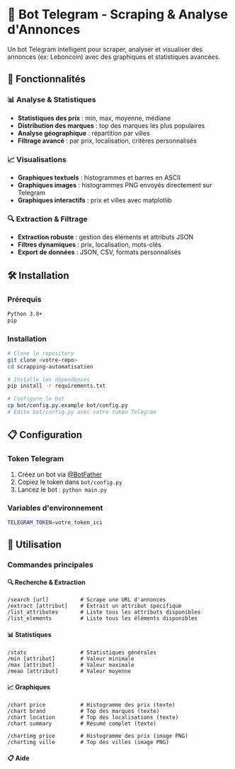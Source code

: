 # 🤖 Bot Telegram - Scraping & Analyse d'Annonces

Un bot Telegram intelligent pour scraper, analyser et visualiser des annonces (ex: Leboncoin) avec des graphiques et statistiques avancées.

## 🚀 Fonctionnalités

### 📊 **Analyse & Statistiques**
- **Statistiques des prix** : min, max, moyenne, médiane
- **Distribution des marques** : top des marques les plus populaires
- **Analyse géographique** : répartition par villes
- **Filtrage avancé** : par prix, localisation, critères personnalisés

### 📈 **Visualisations**
- **Graphiques textuels** : histogrammes et barres en ASCII
- **Graphiques images** : histogrammes PNG envoyés directement sur Telegram
- **Graphiques interactifs** : prix et villes avec matplotlib

### 🔍 **Extraction & Filtrage**
- **Extraction robuste** : gestion des éléments et attributs JSON
- **Filtres dynamiques** : prix, localisation, mots-clés
- **Export de données** : JSON, CSV, formats personnalisés

## 🛠 Installation

### Prérequis
```bash
Python 3.8+
pip
```

### Installation
```bash
# Clone le repository
git clone <votre-repo>
cd scrapping-automatisation

# Installe les dépendances
pip install -r requirements.txt

# Configure le bot
cp bot/config.py.example bot/config.py
# Édite bot/config.py avec votre token Telegram
```

## 📋 Configuration

### Token Telegram
1. Créez un bot via [@BotFather](https://t.me/botfather)
2. Copiez le token dans `bot/config.py`
3. Lancez le bot : `python main.py`

### Variables d'environnement
```bash
TELEGRAM_TOKEN=votre_token_ici
```

## 🎯 Utilisation

### Commandes principales

#### 🔍 **Recherche & Extraction**
```
/search [url]          # Scrape une URL d'annonces
/extract [attribut]    # Extrait un attribut spécifique
/list_attributes       # Liste tous les attributs disponibles
/list_elements         # Liste tous les éléments disponibles
```

#### 📊 **Statistiques**
```
/stats                 # Statistiques générales
/min [attribut]        # Valeur minimale
/max [attribut]        # Valeur maximale
/mean [attribut]       # Valeur moyenne
```

#### 📈 **Graphiques**
```
/chart price           # Histogramme des prix (texte)
/chart brand           # Top des marques (texte)
/chart location        # Top des localisations (texte)
/chart summary         # Résumé complet (texte)

/chartimg price        # Histogramme des prix (image PNG)
/chartimg ville        # Top des villes (image PNG)
```

#### 📋 **Aide**
```